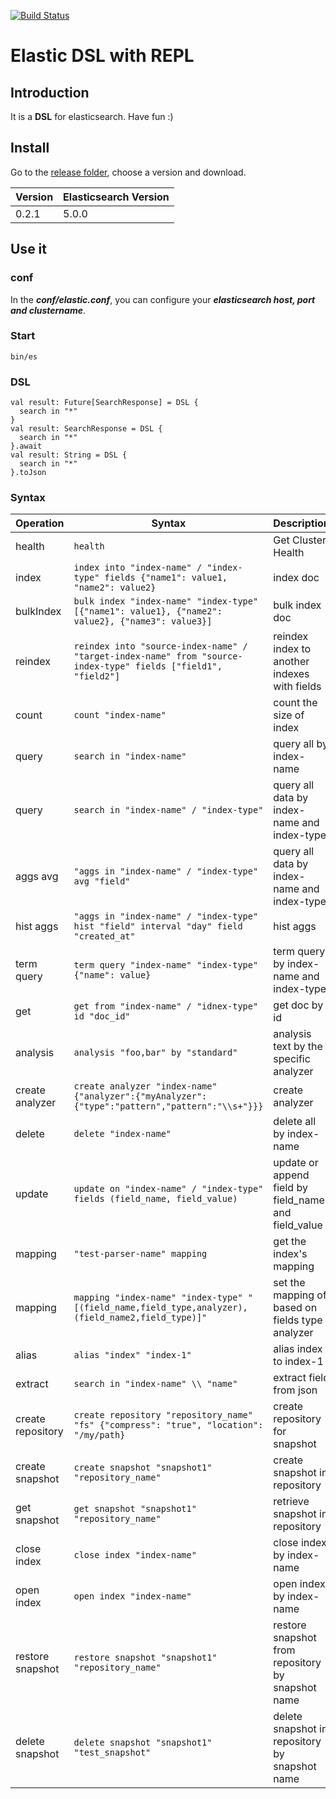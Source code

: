 [![Build Status](https://travis-ci.org/chengpohi/elasticshell.svg)](https://travis-ci.org/chengpohi/elasticshell)

# Elastic DSL with REPL

## Introduction
It is a **DSL** for elasticsearch. Have fun :)

## Install

Go to the [release folder](https://github.com/chengpohi/elasticshell/tree/master/release), choose a version and download.

| Version | Elasticsearch Version |
|-------------------------------------------|----------------|
| 0.2.1             | 5.0.0 |


## Use it

### conf

In the ***conf/elastic.conf***, you can configure your ***elasticsearch host, port and clustername***.

### Start

```
bin/es
```

### DSL

```
val result: Future[SearchResponse] = DSL {
  search in "*"
}
val result: SearchResponse = DSL {
  search in "*"
}.await
val result: String = DSL {
  search in "*"
}.toJson
```

### Syntax


| Operation                                 | Syntax | Description |
|-------------------------------------------|----------------|----------|
| health             | `health` | Get Cluster Health |
| index             | `index into "index-name" / "index-type" fields {"name1": value1, "name2": value2} ` | index doc |
| bulkIndex             | `bulk index "index-name" "index-type" [{"name1": value1}, {"name2": value2}, {"name3": value3}] ` | bulk index doc |
| reindex | `reindex into "source-index-name" / "target-index-name" from "source-index-type" fields ["field1", "field2"]` | reindex index to another indexes with fields |
| count             | `count "index-name" ` | count the size of index |
| query | `search in "index-name"` | query all by index-name |
| query | `search in "index-name" / "index-type" ` | query all data by index-name  and index-type|
| aggs avg | `"aggs in "index-name" / "index-type" avg "field"` | query all data by index-name  and index-type|
| hist aggs | `"aggs in "index-name" / "index-type" hist "field" interval "day" field "created_at"`| hist aggs |
| term query | `term query "index-name" "index-type" {"name": value}` | term query by index-name  and index-type|
| get | `get from "index-name" / "idnex-type" id "doc_id"` | get doc by id |
| analysis | `analysis "foo,bar" by "standard"` | analysis text by the specific analyzer |
| create analyzer | `create analyzer "index-name" {"analyzer":{"myAnalyzer":{"type":"pattern","pattern":"\\s+"}}}` | create analyzer |
| delete | `delete "index-name"` | delete all by index-name |
| update | `update on "index-name" / "index-type" fields (field_name, field_value)` | update or append field by field_name and field_value |
| mapping | `"test-parser-name" mapping` | get the index's mapping |
| mapping | `mapping "index-name" "index-type" "[(field_name,field_type,analyzer),(field_name2,field_type)]"` | set the mapping of based on fields type analyzer |
| alias | `alias "index" "index-1"` | alias index to index-1|
| extract | `search in "index-name" \\ "name"`| extract field from json |
| create repository | `create repository "repository_name" "fs" {"compress": "true", "location": "/my/path} `| create repository for snapshot|
| create snapshot | `create snapshot "snapshot1" "repository_name"`| create snapshot in repository|
| get snapshot | `get snapshot "snapshot1" "repository_name"`| retrieve snapshot in repository|
| close index | `close index "index-name"`| close index by index-name|
| open index | `open index "index-name"`| open index by index-name|
| restore snapshot | `restore snapshot "snapshot1" "repository_name"`| restore snapshot from repository by snapshot name|
| delete snapshot | `delete snapshot "snapshot1" "test_snapshot"`| delete snapshot in repository by snapshot name |


